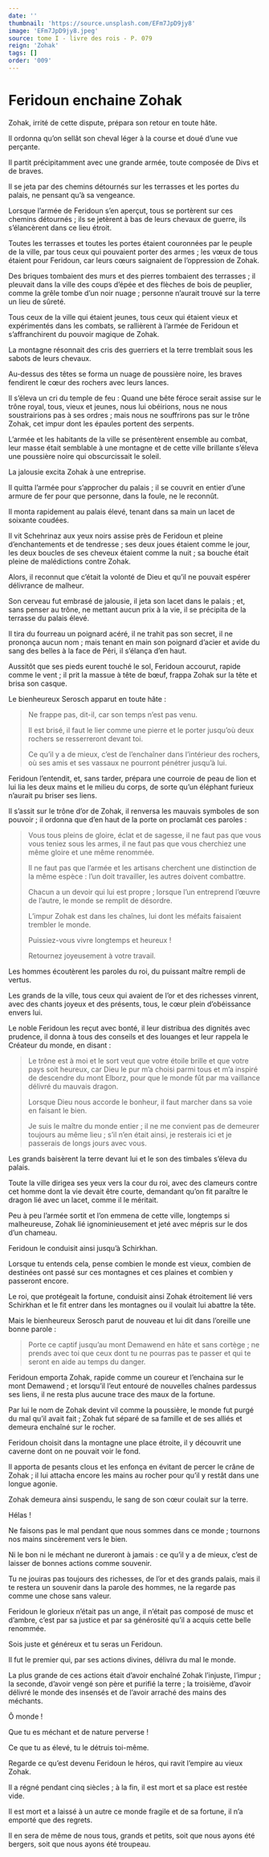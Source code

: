 ```yaml
---
date: ''
thumbnail: 'https://source.unsplash.com/EFm7JpD9jy8'
image: 'EFm7JpD9jy8.jpeg'
source: tome I - livre des rois - P. 079
reign: 'Zohak'
tags: []
order: '009'
---
```


# Feridoun enchaine Zohak

Zohak, irrité de cette dispute, prépara son retour en toute hâte.

Il ordonna qu’on sellât son cheval léger à la course et doué d’une vue perçante.

Il partit précipitamment avec une grande armée, toute composée de Divs et de braves.

Il se jeta par des chemins détournés sur les terrasses et les portes du palais, ne pensant qu’à sa vengeance.

Lorsque l’armée de Feridoun s’en aperçut, tous se portèrent sur ces chemins détournés ; ils se jetèrent à bas de leurs chevaux de guerre, ils s’élancèrent dans ce lieu étroit.

Toutes les terrasses et toutes les portes étaient couronnées par le peuple de la ville, par tous ceux qui pouvaient porter des armes ; les vœux de tous étaient pour Feridoun, car leurs cœurs saignaient de l’oppression de Zohak.

Des briques tombaient des murs et des pierres tombaient des terrasses ; il pleuvait dans la ville des coups d’épée et des flèches de bois de peuplier, comme la grêle tombe d’un noir nuage ; personne n’aurait trouvé sur la terre un lieu de sûreté.

Tous ceux de la ville qui étaient jeunes, tous ceux qui étaient vieux et expérimentés dans les combats, se rallièrent à l’armée de Feridoun et s’affranchirent du pouvoir magique de Zohak.

La montagne résonnait des cris des guerriers et la terre tremblait sous les sabots de leurs chevaux.

Au-dessus des têtes se forma un nuage de poussière noire, les braves fendirent le cœur des rochers avec leurs lances.

Il s’éleva un cri du temple de feu : Quand une bête féroce serait assise sur le trône royal, tous, vieux et jeunes, nous lui obéirions, nous ne nous soustrairions pas à ses ordres ; mais nous ne souffrirons pas sur le trône Zohak, cet impur dont les épaules portent des serpents.

L’armée et les habitants de la ville se présentèrent ensemble au combat, leur masse était semblable à une montagne et de cette ville brillante s’éleva une poussière noire qui obscurcissait le soleil.

La jalousie excita Zohak à une entreprise.

Il quitta l’armée pour s’approcher du palais ; il se couvrit en entier d’une armure de fer pour que personne, dans la foule, ne le reconnût.

Il monta rapidement au palais élevé, tenant dans sa main un lacet de soixante coudées.

Il vit Schehrinaz aux yeux noirs assise près de Feridoun et pleine d’enchantements et de tendresse ; ses deux joues étaient comme le jour, les deux boucles de ses cheveux étaient comme la nuit ; sa bouche était pleine de malédictions contre Zohak.

Alors, il reconnut que c’était la volonté de Dieu et qu’il ne pouvait espérer délivrance de malheur.

Son cerveau fut embrasé de jalousie, il jeta son lacet dans le palais ; et, sans penser au trône, ne mettant aucun prix à la vie, il se précipita de la terrasse du palais élevé.

Il tira du fourreau un poignard acéré, il ne trahit pas son secret, il ne prononça aucun nom ; mais tenant en main son poignard d’acier et avide du sang des belles à la face de Péri, il s’élança d’en haut.

Aussitôt que ses pieds eurent touché le sol, Feridoun accourut, rapide comme le vent ; il prit la massue à tête de bœuf, frappa Zohak sur la tête et brisa son casque.

Le bienheureux Serosch apparut en toute hâte :

> Ne frappe pas, dit-il, car son temps n’est pas venu.
>
> Il est brisé, il faut le lier comme une pierre et le porter jusqu’où deux rochers se resserreront devant toi.
>
> Ce qu’il y a de mieux, c’est de l’enchaîner dans l’intérieur des rochers, où ses amis et ses vassaux ne pourront pénétrer jusqu’à lui.

Feridoun l’entendit, et, sans tarder, prépara une courroie de peau de lion et lui lia les deux mains et le milieu du corps, de sorte qu’un éléphant furieux n’aurait pu briser ses liens.

Il s’assit sur le trône d’or de Zohak, il renversa les mauvais symboles de son pouvoir ; il ordonna que d’en haut de la porte on proclamât ces paroles :

> Vous tous pleins de gloire, éclat et de sagesse, il ne faut pas que vous vous teniez sous les armes, il ne faut pas que vous cherchiez une même gloire et une même renommée.
>
> Il ne faut pas que l’armée et les artisans cherchent une distinction de la même espèce : l’un doit travailler, les autres doivent combattre.
>
> Chacun a un devoir qui lui est propre ; lorsque l’un entreprend l’œuvre de l’autre, le monde se remplit de désordre.
>
> L’impur Zohak est dans les chaînes, lui dont les méfaits faisaient trembler le monde.
>
> Puissiez-vous vivre longtemps et heureux !
>
> Retournez joyeusement à votre travail.

Les hommes écoutèrent les paroles du roi, du puissant maître rempli de vertus.

Les grands de la ville, tous ceux qui avaient de l’or et des richesses vinrent, avec des chants joyeux et des présents, tous, le cœur plein d’obéissance envers lui.

Le noble Feridoun les reçut avec bonté, il leur distribua des dignités avec prudence, il donna à tous des conseils et des louanges et leur rappela le Créateur du monde, en disant :

> Le trône est à moi et le sort veut que votre étoile brille et que votre pays soit heureux, car Dieu le pur m’a choisi parmi tous et m’a inspiré de descendre du mont Elborz, pour que le monde fût par ma vaillance délivré du mauvais dragon.
>
> Lorsque Dieu nous accorde le bonheur, il faut marcher dans sa voie en faisant le bien.
>
> Je suis le maître du monde entier ; il ne me convient pas de demeurer toujours au même lieu ; s’il n’en était ainsi, je resterais ici et je passerais de longs jours avec vous.

Les grands baisèrent la terre devant lui et le son des timbales s’éleva du palais.

Toute la ville dirigea ses yeux vers la cour du roi, avec des clameurs contre cet homme dont la vie devait être courte, demandant qu’on fit paraître le dragon lié avec un lacet, comme il le méritait.

Peu à peu l’armée sortit et l’on emmena de cette ville, longtemps si malheureuse, Zohak lié ignominieusement et jeté avec mépris sur le dos d’un chameau.

Feridoun le conduisit ainsi jusqu’à Schirkhan.

Lorsque tu entends cela, pense combien le monde est vieux, combien de destinées ont passé sur ces montagnes et ces plaines et combien y passeront encore.

Le roi, que protégeait la fortune, conduisit ainsi Zohak étroitement lié vers Schirkhan et le fit entrer dans les montagnes ou il voulait lui abattre la tête.

Mais le bienheureux Serosch parut de nouveau et lui dit dans l’oreille une bonne parole :

> Porte ce captif jusqu’au mont Demawend en hâte et sans cortège ; ne prends avec toi que ceux dont tu ne pourras pas te passer et qui te seront en aide au temps du danger.

Feridoun emporta Zohak, rapide comme un coureur et l’enchaina sur le mont Demawend ; et lorsqu’il l’eut entouré de nouvelles chaînes pardessus ses liens, il ne resta plus aucune trace des maux de la fortune.

Par lui le nom de Zohak devint vil comme la poussière, le monde fut purgé du mal qu’il avait fait ; Zohak fut séparé de sa famille et de ses alliés et demeura enchaîné sur le rocher.

Feridoun choisit dans la montagne une place étroite, il y découvrit une caverne dont on ne pouvait voir le fond.

Il apporta de pesants clous et les enfonça en évitant de percer le crâne de Zohak ; il lui attacha encore les mains au rocher pour qu’il y restât dans une longue agonie.

Zohak demeura ainsi suspendu, le sang de son cœur coulait sur la terre.

Hélas !

Ne faisons pas le mal pendant que nous sommes dans ce monde ; tournons nos mains sincèrement vers le bien.

Ni le bon ni le méchant ne dureront à jamais : ce qu’il y a de mieux, c’est de laisser de bonnes actions comme souvenir.

Tu ne jouiras pas toujours des richesses, de l’or et des grands palais, mais il te restera un souvenir dans la parole des hommes, ne la regarde pas comme une chose sans valeur.

Feridoun le glorieux n’était pas un ange, il n’était pas composé de musc et d’ambre, c’est par sa justice et par sa générosité qu’il a acquis cette belle renommée.

Sois juste et généreux et tu seras un Feridoun.

Il fut le premier qui, par ses actions divines, délivra du mal le monde.

La plus grande de ces actions était d’avoir enchaîné Zohak l’injuste, l’impur ; la seconde, d’avoir vengé son père et purifié la terre ; la troisième, d’avoir délivré le monde des insensés et de l’avoir arraché des mains des méchants.

Ô monde !

Que tu es méchant et de nature perverse !

Ce que tu as élevé, tu le détruis toi-même.

Regarde ce qu’est devenu Feridoun le héros, qui ravit l’empire au vieux Zohak.

Il a régné pendant cinq siècles ; à la fin, il est mort et sa place est restée vide.

Il est mort et a laissé à un autre ce monde fragile et de sa fortune, il n’a emporté que des regrets.

Il en sera de même de nous tous, grands et petits, soit que nous ayons été bergers, soit que nous ayons été troupeau.
